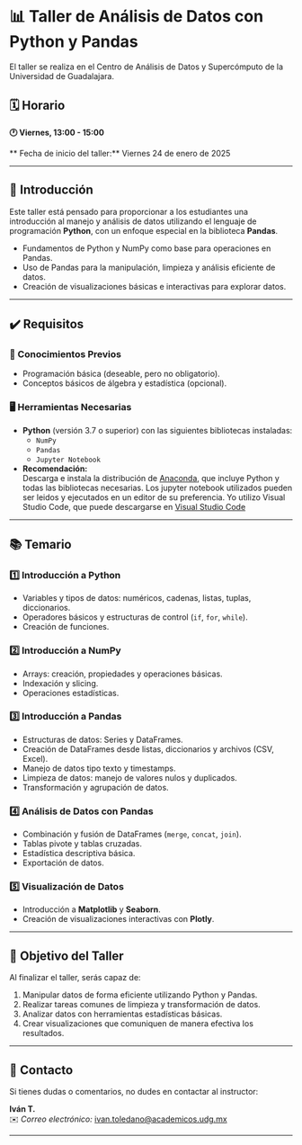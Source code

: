 # 📊 Taller de Análisis de Datos con Python y Pandas

El taller se realiza en el Centro de Análisis de Datos y Supercómputo de la Universidad de Guadalajara.


## 🗓️ Horario  
**🕐 Viernes, 13:00 - 15:00**  

** Fecha de inicio del taller:** Viernes 24 de enero de 2025

---

## 🌟 Introducción  
Este taller está pensado para proporcionar a los estudiantes una introducción al manejo y análisis de datos utilizando el lenguaje de programación **Python**, con un enfoque especial en la biblioteca **Pandas**. 

- Fundamentos de Python y NumPy como base para operaciones en Pandas.  
- Uso de Pandas para la manipulación, limpieza y análisis eficiente de datos.  
- Creación de visualizaciones básicas e interactivas para explorar datos.  

---

## ✔️ Requisitos  

### 📖 Conocimientos Previos  
- Programación básica (deseable, pero no obligatorio).  
- Conceptos básicos de álgebra y estadística (opcional).  

### 🖥️ Herramientas Necesarias  
- **Python** (versión 3.7 o superior) con las siguientes bibliotecas instaladas:  
  - `NumPy`  
  - `Pandas`  
  - `Jupyter Notebook`  
- **Recomendación:**  
  Descarga e instala la distribución de [Anaconda](https://www.anaconda.com/), que incluye Python y todas las bibliotecas necesarias. Los jupyter notebook utilizados pueden ser leidos y ejecutados en un editor de su preferencia. Yo utilizo Visual Studio Code, que puede descargarse en [Visual Studio Code](https://code.visualstudio.com/download)

---

## 📚 Temario  

### 1️⃣ **Introducción a Python**  
- Variables y tipos de datos: numéricos, cadenas, listas, tuplas, diccionarios.  
- Operadores básicos y estructuras de control (`if`, `for`, `while`).  
- Creación de funciones.  

### 2️⃣ **Introducción a NumPy**  
- Arrays: creación, propiedades y operaciones básicas.  
- Indexación y slicing.  
- Operaciones estadísticas.  

### 3️⃣ **Introducción a Pandas**  
- Estructuras de datos: Series y DataFrames.  
- Creación de DataFrames desde listas, diccionarios y archivos (CSV, Excel).  
- Manejo de datos tipo texto y timestamps.  
- Limpieza de datos: manejo de valores nulos y duplicados.  
- Transformación y agrupación de datos.  

### 4️⃣ **Análisis de Datos con Pandas**  
- Combinación y fusión de DataFrames (`merge`, `concat`, `join`).  
- Tablas pivote y tablas cruzadas.  
- Estadística descriptiva básica.  
- Exportación de datos.  

### 5️⃣ **Visualización de Datos**  
- Introducción a **Matplotlib** y **Seaborn**.  
- Creación de visualizaciones interactivas con **Plotly**.  

---

## 🎯 Objetivo del Taller  
Al finalizar el taller, serás capaz de:  
1. Manipular datos de forma eficiente utilizando Python y Pandas.  
2. Realizar tareas comunes de limpieza y transformación de datos.  
3. Analizar datos con herramientas estadísticas básicas.  
4. Crear visualizaciones que comuniquen de manera efectiva los resultados.  

---

## 📩 Contacto  
Si tienes dudas o comentarios, no dudes en contactar al instructor:  

**Iván T.**  
✉️ _Correo electrónico:_ ivan.toledano@academicos.udg.mx  

---
